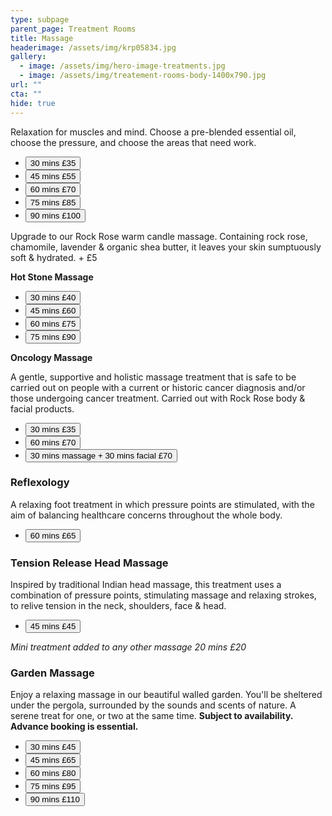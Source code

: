 ```yaml
---
type: subpage
parent_page: Treatment Rooms
title: Massage
headerimage: /assets/img/krp05834.jpg
gallery:
  - image: /assets/img/hero-image-treatments.jpg
  - image: /assets/img/treatement-rooms-body-1400x790.jpg
url: ""
cta: ""
hide: true
---
```

Relaxation for muscles and mind. Choose a pre-blended essential oil, choose the pressure, and choose the areas that need work.

* <a href="https://www.fresha.com/a/treatment-rooms-hastings-the-old-rectory-harold-road-uk-cro1x5rw?pId=86052"><button>30 mins £35</button></a>
* <a href="https://www.fresha.com/a/treatment-rooms-hastings-the-old-rectory-harold-road-uk-cro1x5rw?pId=86052"><button>45 mins £55</button></a>
* <a href="https://www.fresha.com/a/treatment-rooms-hastings-the-old-rectory-harold-road-uk-cro1x5rw?pId=86052"><button>60 mins £70</button></a>
* <a href="https://www.fresha.com/a/treatment-rooms-hastings-the-old-rectory-harold-road-uk-cro1x5rw?pId=86052"><button>75 mins £85</button></a>
* <a href="https://www.fresha.com/a/treatment-rooms-hastings-the-old-rectory-harold-road-uk-cro1x5rw?pId=86052"><button>90 mins £100</button></a>

Upgrade to our Rock Rose warm candle massage. Containing rock rose, chamomile, lavender & organic shea butter, it leaves your skin sumptuously soft & hydrated. + £5

**Hot Stone Massage**

* <a href="https://www.fresha.com/a/treatment-rooms-hastings-the-old-rectory-harold-road-uk-cro1x5rw?pId=86052"><button>30 mins £40</button></a>
* <a href="https://www.fresha.com/a/treatment-rooms-hastings-the-old-rectory-harold-road-uk-cro1x5rw?pId=86052"><button>45 mins £60</button></a>
* <a href="https://www.fresha.com/a/treatment-rooms-hastings-the-old-rectory-harold-road-uk-cro1x5rw?pId=86052"><button>60 mins £75</button></a>
* <a href="https://www.fresha.com/a/treatment-rooms-hastings-the-old-rectory-harold-road-uk-cro1x5rw?pId=86052"><button>75 mins £90</button></a>

**Oncology Massage**

A gentle, supportive and holistic massage treatment that is safe to be carried out on people with a current or historic cancer diagnosis and/or those undergoing cancer treatment. Carried out with Rock Rose body & facial products.

* <a href="https://www.fresha.com/a/treatment-rooms-hastings-the-old-rectory-harold-road-uk-cro1x5rw?pId=86052"><button>30 mins £35</button></a>
* <a href="https://www.fresha.com/a/treatment-rooms-hastings-the-old-rectory-harold-road-uk-cro1x5rw?pId=86052"><button>60 mins £70</button></a>
* <a href="https://www.fresha.com/a/treatment-rooms-hastings-the-old-rectory-harold-road-uk-cro1x5rw?pId=86052"><button>30 mins massage + 30 mins facial £70</button></a>

### Reflexology

A relaxing foot treatment in which pressure points are stimulated, with the aim of balancing healthcare concerns throughout the whole body.

* <a href="https://www.fresha.com/a/treatment-rooms-hastings-the-old-rectory-harold-road-uk-cro1x5rw?pId=86052"><button>60 mins £65</button></a>

### Tension Release Head Massage

Inspired by traditional Indian head massage, this treatment uses a combination of pressure points, stimulating massage and relaxing strokes, to relive tension in the neck, shoulders, face & head.

* <a href="https://www.fresha.com/a/treatment-rooms-hastings-the-old-rectory-harold-road-uk-cro1x5rw?pId=86052"><button>45 mins £45</button></a>

*Mini treatment added to any other massage 20 mins £20*

### Garden Massage

Enjoy a relaxing massage in our beautiful walled garden. You'll be sheltered under the pergola, surrounded by the sounds and scents of nature. A serene treat for one, or two at the same time. **Subject to availability. Advance booking is essential.**


* <a href="https://www.fresha.com/a/treatment-rooms-hastings-the-old-rectory-harold-road-uk-cro1x5rw?pId=86052"><button>30 mins £45</button></a>
* <a href="https://www.fresha.com/a/treatment-rooms-hastings-the-old-rectory-harold-road-uk-cro1x5rw?pId=86052"><button>45 mins £65</button></a>
* <a href="https://www.fresha.com/a/treatment-rooms-hastings-the-old-rectory-harold-road-uk-cro1x5rw?pId=86052"><button>60 mins £80</button></a>
* <a href="https://www.fresha.com/a/treatment-rooms-hastings-the-old-rectory-harold-road-uk-cro1x5rw?pId=86052"><button>75 mins £95</button></a>
* <a href="https://www.fresha.com/a/treatment-rooms-hastings-the-old-rectory-harold-road-uk-cro1x5rw?pId=86052"><button>90 mins £110</button></a>
